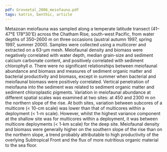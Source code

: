 ```yaml
---
pdf: Groveetal_2006_meiofauna.pdf
tags: katrin, benthic, article
---
```

Metazoan meiofauna was sampled along a temperate latitude transect (41–47&#176;E 178&#176;30'E) across the Chatham Rise, south-west Pacific, from water depths of 350–2600 m on three occasions (austral autumn 1997, spring 1997, summer 2000). Samples were collected using a multicorer and extracted on a 63-μm mesh. Meiofaunal density and biomass were negatively correlated with water depth, median grain-size and sediment calcium carbonate content, and positively correlated with sediment chlorophyll *a*. There were no significant relationships between meiofaunal abundance and biomass and measures of sediment organic matter and bacterial productivity and biomass, except in summer when bacterial and meiofaunal biomass were positively correlated. Vertical penetration of meiofauna into the sediment was related to sediment organic matter and sediment chloroplastic pigments. Variation in meiofaunal abundance at different spatial scales was examined at two sites: at 450 and 2300 m on the northern slope of the rise. At both sites, variation between subcores of a multicore (< 10-cm scale) was lower than that of multicores within a deployment (< 1-m scale). However, whilst the highest variance component at the shallow site was for multicores within a deployment, it was between multicore deployments (< 1-km scale) for the deep site. Meiofaunal density and biomass were generally higher on the southern slope of the rise than on the northern slope, a trend probably attributable to high productivity of the overlying Subtropical Front and the flux of more nutritious organic material to the sea floor.
